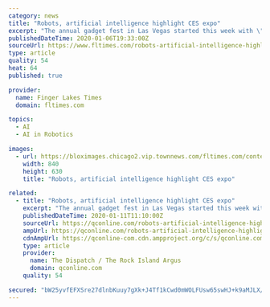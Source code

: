 ```yaml
---
category: news
title: "Robots, artificial intelligence highlight CES expo"
excerpt: "The annual gadget fest in Las Vegas started this week with \"CES Unveiled,\" an event highlighted by several new robotic and artificial intelligence technology, including one that acts as a pet. (Jan. 6)"
publishedDateTime: 2020-01-06T19:33:00Z
sourceUrl: https://www.fltimes.com/robots-artificial-intelligence-highlight-ces-expo/video_f52d8126-6f46-54e2-9e89-503ffb536d94.html
type: article
quality: 54
heat: 64
published: true

provider:
  name: Finger Lakes Times
  domain: fltimes.com

topics:
  - AI
  - AI in Robotics

images:
  - url: https://bloximages.chicago2.vip.townnews.com/fltimes.com/content/tncms/assets/v3/editorial/f/52/f52d8126-6f46-54e2-9e89-503ffb536d94/5e13998eab3cc.preview.jpg?crop=960%2C720%2C160%2C0&resize=840%2C630&order=crop%2Cresize
    width: 840
    height: 630
    title: "Robots, artificial intelligence highlight CES expo"

related:
  - title: "Robots, artificial intelligence highlight CES expo"
    excerpt: "The annual gadget fest in Las Vegas started this week with \"CES Unveiled,\" an event highlighted by several new robotic and artificial intelligence technology, including one that acts as a pet."
    publishedDateTime: 2020-01-11T11:10:00Z
    sourceUrl: https://qconline.com/robots-artificial-intelligence-highlight-ces-expo/video_114cec98-2844-5eff-bafb-33473b852da1.html
    ampUrl: https://qconline.com/robots-artificial-intelligence-highlight-ces-expo/video_114cec98-2844-5eff-bafb-33473b852da1.amp.html
    cdnAmpUrl: https://qconline-com.cdn.ampproject.org/c/s/qconline.com/robots-artificial-intelligence-highlight-ces-expo/video_114cec98-2844-5eff-bafb-33473b852da1.amp.html
    type: article
    provider:
      name: The Dispatch / The Rock Island Argus
      domain: qconline.com
    quality: 54

secured: "bW25yvfEFXSre27dlnbKuuy7gXk+J4Tf1kCwd0mWOLFUsw65swHJ+k9aMJLX/h0qR2NroQfa0fOgAGXh0k4K76MsTiBv5TyqQ7hi8EkAe/HayoDH05bF9kRCCu0ed6VYP40VLWCQvq2vp0/UAkG3DSn34pZ7w9MJa2W4m5Wy8v5AeqbDDFako/wSyOzYz7w5f7+RlX/Pjn9udI0w1ofr2dmzW/U26GceJ5cSiCq3vdBewAgR7vXlkMEt+5WDuc+Tjtjf/uDpIiW6/uVZhLvvTK3TkbFLYYn1WNHHm8hUAh8/C8w6WuOLRzgIABSrchVXu2I80yCgyxpV14wEanHt2dyfbtlJysaSV6XyaacQCZcab9Qxj+54AWe3lb4oTbjXboiWkYYdOEf+r1I93afDyeY4CyvSRqRujGL2AL/1J3DjRxXDLnr/Ox0ijnqnMQys5X06QaYmZDZzSJabp9KYQA==;HW2nqACTofd8SGExkCNelQ=="
---
```


